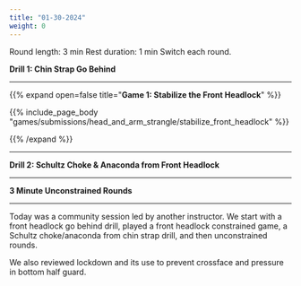 ```yaml
---
title: "01-30-2024"
weight: 0
---
```



Round length: 3 min
Rest duration: 1 min
Switch each round.

**Drill 1: Chin Strap Go Behind**

---
{{% expand open=false title="**Game 1: Stabilize the Front Headlock**" %}}

{{% include_page_body "games/submissions/head_and_arm_strangle/stabilize_front_headlock" %}}

{{% /expand %}}

---
**Drill 2: Schultz Choke & Anaconda from Front Headlock**

---
**3 Minute Unconstrained Rounds**

---
Today was a community session led by another instructor. We start with a front headlock go behind drill, played a front headlock constrained game, a Schultz choke/anaconda from chin strap drill, and then unconstrained rounds. 

We also reviewed lockdown and its use to prevent crossface and pressure in bottom half guard.